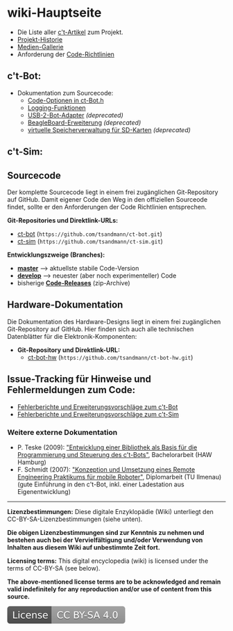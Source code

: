 # wiki-Hauptseite

* Die Liste aller [c't-Artikel](wiki_pages/ct_articles.md) zum Projekt.
* [Projekt-Historie](wiki_pages/project_history.md)
* [Medien-Gallerie](wiki_pages/gallery.md)
* Anforderung der [Code-Richtlinien](wiki_pages/coding_conventions.md)

## c't-Bot:

* Dokumentation zum Sourcecode:
    * [Code-Optionen in ct-Bot.h](wiki_pages/ct-bot_h.md)
    * [Logging-Funktionen](wiki_pages/logging.md)
    * [USB-2-Bot-Adapter](wiki_pages_deprecated/usb-2-bot.md) _(deprecated)_
    * [BeagleBoard-Erweiterung](wiki_pages_deprecated/beagleboard.md) _(deprecated)_
    * [virtuelle Speicherverwaltung für SD-Karten](wiki_pages_deprecated/mmc_vm.md) _(deprecated)_

## c't-Sim:

## Sourcecode

Der komplette Sourcecode liegt in einem frei zugänglichen Git-Repository auf GitHub. Damit eigener Code den Weg in den offiziellen Sourceode findet, sollte er den Anforderungen der Code Richtlinien entsprechen.

**Git-Repositories und Direktlink-URLs:**
* [ct-bot](https://github.com/tsandmann/ct-bot) (`https://github.com/tsandmann/ct-bot.git`)
* [ct-sim](https://github.com/tsandmann/ct-sim) (`https://github.com/tsandmann/ct-sim.git`)

**Entwicklungszweige (Branches):**
* **[master](https://github.com/tsandmann/ct-bot/tree/master)** --> aktuellste stabile Code-Version
* **[develop](https://github.com/tsandmann/ct-bot/tree/develop)** --> neuester (aber noch experimenteller) Code
* bisherige **[Code-Releases](https://github.com/tsandmann/ct-bot/releases)** (zip-Archive)

## Hardware-Dokumentation

Die Dokumentation des Hardware-Designs liegt in einem frei zugänglichen Git-Repository auf GitHub. Hier finden sich auch alle technischen Datenblätter für die Elektronik-Komponenten:

* **Git-Repository und Direktlink-URL:**
    * [ct-bot-hw](https://github.com/tsandmann/ct-bot-hw/tree/master/v1/) (`https://github.com/tsandmann/ct-bot-hw.git`)

## Issue-Tracking für Hinweise und Fehlermeldungen zum Code:

* [Fehlerberichte und Erweiterungsvorschläge zum c't-Bot](https://github.com/tsandmann/ct-bot/issues)
* [Fehlerberichte und Erweiterungsvorschläge zum c't-Sim](https://github.com/tsandmann/ct-sim/issues)

### Weitere externe Dokumentation

* P. Teske (2009): ["Entwicklung einer Bibliothek als Basis für die Programmierung und Steuerung des c't-Bots"](http://users.informatik.haw-hamburg.de/~kvl/teske/bachelor_teske.pdf), Bachelorarbeit (HAW Hamburg)
* F. Schmidt (2007): ["Konzeption und Umsetzung eines Remote Engineering Praktikums für mobile Roboter"](https://www.db-thueringen.de/servlets/MCRFileNodeServlet/dbt_derivate_00013826/Schmidt_Diplom_ct-Bot.pdf), Diplomarbeit (TU Ilmenau) (gute Einführung in den c't-Bot, inkl. einer Ladestation aus Eigenentwicklung)

---

**Lizenzbestimmungen:** Diese digitale Enzyklopädie (Wiki) unterliegt den CC-BY-SA-Lizenzbestimmungen (siehe unten).

__Die obigen Lizenzbestimmungen sind zur Kenntnis zu nehmen und bestehen auch bei der Vervielfältigung und/oder Verwendung von Inhalten aus diesem Wiki auf unbestimmte Zeit fort.__

**Licensing terms:** This digital encyclopedia (wiki) is licensed under the terms of CC-BY-SA (see below).

__The above-mentioned license terms are to be acknowledged and remain valid indefinitely for any reproduction and/or use of content from this source.__

[![License: CC BY-SA 4.0](../LICENSE.svg)](https://creativecommons.org/licenses/by-sa/4.0/)

